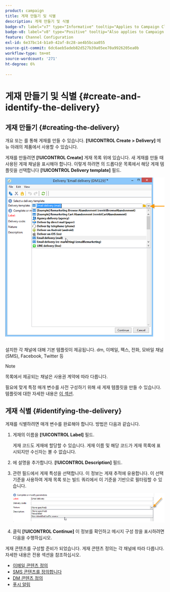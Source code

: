 ```yaml
---
product: campaign
title: 게재 만들기 및 식별
description: 게재 만들기 및 식별
badge-v7: label="v7" type="Informative" tooltip="Applies to Campaign Classic v7"
badge-v8: label="v8" type="Positive" tooltip="Also applies to Campaign v8"
feature: Channel Configuration
exl-id: 6e37bc14-b1a9-42af-8c28-ae4b5bcaa055
source-git-commit: 6dc6aeb5adeb82d527b39a05ee70a9926205ea0b
workflow-type: tm+mt
source-wordcount: '271'
ht-degree: 6%

---
```


# 게재 만들기 및 식별 {#create-and-identify-the-delivery}



## 게재 만들기 {#creating-the-delivery}

개요 또는 를 통해 게재를 만들 수 있습니다. **[!UICONTROL Create > Delivery]** 메뉴 아래의 제품에서 사용할 수 있습니다.


게재를 만들려면 **[!UICONTROL Create]** 게재 목록 위에 있습니다. 새 게재를 만들 때 사용된 게재 채널을 표시해야 합니다. 이렇게 하려면 의 드롭다운 목록에서 해당 게재 템플릿을 선택합니다 **[!UICONTROL Delivery template]** 필드.

![](assets/s_ncs_user_wizard_email01_1.png)

설치한 각 채널에 대해 기본 템플릿이 제공됩니다. dm, 이메일, 팩스, 전화, 모바일 채널(SMS), Facebook, Twitter 등

>[!NOTE]
>
>목록에서 제공되는 채널은 사용권 계약에 따라 다릅니다.

필요에 맞게 특정 매개 변수를 사전 구성하기 위해 새 게재 템플릿을 만들 수 있습니다. 템플릿에 대한 자세한 내용은 [이 섹션](about-templates.md).

## 게재 식별 {#identifying-the-delivery}

게재를 식별하려면 매개 변수를 완료해야 합니다. 방법은 다음과 같습니다.

1. 게재의 이름을 **[!UICONTROL Label]** 필드.

   게재 코드도 게재에 할당할 수 있습니다. 게재 이름 및 해당 코드가 게재 목록에 표시되지만 수신자는 볼 수 없습니다.

1. 에 설명을 추가합니다. **[!UICONTROL Description]** 필드.
1. 관련 필드에서 게재 특성을 선택합니다. 이 정보는 게재 추적에 유용합니다. 이 선택 기준을 사용하여 게재 목록 또는 빌드 쿼리에서 이 기준을 기반으로 필터링할 수 있습니다.

   ![](assets/s_ncs_user_email_del_nature.png)

1. 클릭 **[!UICONTROL Continue]** 이 정보를 확인하고 메시지 구성 창을 표시하려면 다음을 수행하십시오.

게재 콘텐츠를 구성할 준비가 되었습니다. 게재 콘텐츠 정의는 각 채널에 따라 다릅니다. 자세한 내용은 전용 섹션을 참조하십시오.

* [이메일 콘텐츠 정의](defining-the-email-content.md)
* [SMS 콘텐츠를 정의합니다](sms-create.md#defining-the-sms-content)
* [DM 콘텐츠 정의](defining-the-direct-mail-content.md)
* [푸시 알림](about-mobile-app-channel.md)
